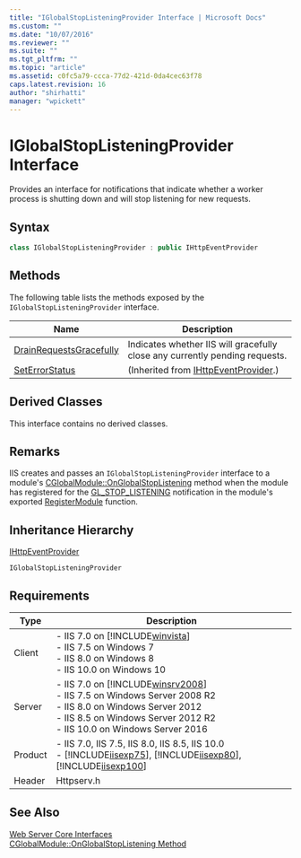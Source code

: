 ```yaml
---
title: "IGlobalStopListeningProvider Interface | Microsoft Docs"
ms.custom: ""
ms.date: "10/07/2016"
ms.reviewer: ""
ms.suite: ""
ms.tgt_pltfrm: ""
ms.topic: "article"
ms.assetid: c0fc5a79-ccca-77d2-421d-0da4cec63f78
caps.latest.revision: 16
author: "shirhatti"
manager: "wpickett"
---
```

# IGlobalStopListeningProvider Interface
Provides an interface for notifications that indicate whether a worker process is shutting down and will stop listening for new requests.  
  
## Syntax  
  
```cpp  
class IGlobalStopListeningProvider : public IHttpEventProvider  
```  
  
## Methods  
 The following table lists the methods exposed by the `IGlobalStopListeningProvider` interface.  
  
|Name|Description|  
|----------|-----------------|  
|[DrainRequestsGracefully](../../web-development-reference\webdev-native-api-reference/iglobalstoplisteningprovider-drainrequestsgracefully-method.md)|Indicates whether IIS will gracefully close any currently pending requests.|  
|[SetErrorStatus](../../web-development-reference\webdev-native-api-reference/ihttpeventprovider-seterrorstatus-method.md)|(Inherited from [IHttpEventProvider](../../web-development-reference\webdev-native-api-reference/ihttpeventprovider-interface.md).)|  
  
## Derived Classes  
 This interface contains no derived classes.  
  
## Remarks  
 IIS creates and passes an `IGlobalStopListeningProvider` interface to a module's [CGlobalModule::OnGlobalStopListening](../../web-development-reference\webdev-native-api-reference/cglobalmodule-onglobalstoplistening-method.md) method when the module has registered for the [GL_STOP_LISTENING](../../web-development-reference\webdev-native-api-reference/request-processing-constants.md) notification in the module's exported [RegisterModule](../../web-development-reference\webdev-native-api-reference/pfn-registermodule-function.md) function.  
  
## Inheritance Hierarchy  
 [IHttpEventProvider](../../web-development-reference\webdev-native-api-reference/ihttpeventprovider-interface.md)  
  
 `IGlobalStopListeningProvider`  
  
## Requirements  
  
|Type|Description|  
|----------|-----------------|  
|Client|-   IIS 7.0 on [!INCLUDE[winvista](../../wmi-provider/includes/winvista-md.md)]<br />-   IIS 7.5 on Windows 7<br />-   IIS 8.0 on Windows 8<br />-   IIS 10.0 on Windows 10|  
|Server|-   IIS 7.0 on [!INCLUDE[winsrv2008](../../wmi-provider/includes/winsrv2008-md.md)]<br />-   IIS 7.5 on Windows Server 2008 R2<br />-   IIS 8.0 on Windows Server 2012<br />-   IIS 8.5 on Windows Server 2012 R2<br />-   IIS 10.0 on Windows Server 2016|  
|Product|-   IIS 7.0, IIS 7.5, IIS 8.0, IIS 8.5, IIS 10.0<br />-   [!INCLUDE[iisexp75](../../web-development-reference/native-code-api-reference/includes/iisexp75-md.md)], [!INCLUDE[iisexp80](../../web-development-reference/native-code-api-reference/includes/iisexp80-md.md)], [!INCLUDE[iisexp100](../../web-development-reference/native-code-api-reference/includes/iisexp100-md.md)]|  
|Header|Httpserv.h|  
  
## See Also  
 [Web Server Core Interfaces](../../web-development-reference\webdev-native-api-reference/web-server-core-interfaces.md)   
 [CGlobalModule::OnGlobalStopListening Method](../../web-development-reference\webdev-native-api-reference/cglobalmodule-onglobalstoplistening-method.md)